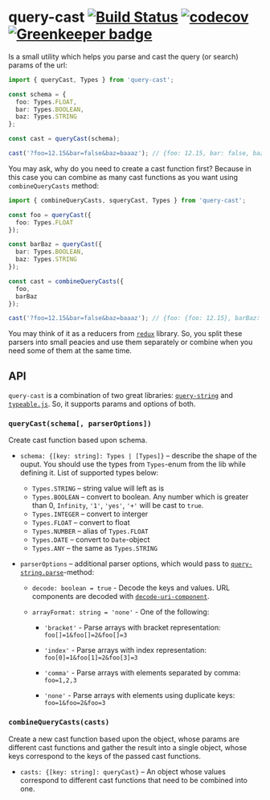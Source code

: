 # query-cast [![Build Status](https://travis-ci.com/RomiC/query-cast.svg?branch=master)](https://travis-ci.org/RomiC/query-cast) [![codecov](https://codecov.io/gh/RomiC/query-cast/branch/master/graph/badge.svg)](https://codecov.io/gh/RomiC/query-cast) [![Greenkeeper badge](https://badges.greenkeeper.io/RomiC/query-cast.svg)](https://greenkeeper.io/)

Is a small utility which helps you parse and cast the query (or search) params of the url:

```ts
import { queryCast, Types } from 'query-cast';

const schema = {
  foo: Types.FLOAT,
  bar: Types.BOOLEAN,
  baz: Types.STRING
};

const cast = queryCast(schema);

cast('?foo=12.15&bar=false&baz=baaaz'); // {foo: 12.15, bar: false, baz: 'baaaz'}
```

You may ask, why do you need to create a cast function first? Because in this case you can combine as many cast functions as you want using `combineQueryCasts` method:

```ts
import { combineQueryCasts, squeryCast, Types } from 'query-cast';

const foo = queryCast({
  foo: Types.FLOAT
});

const barBaz = queryCast({
  bar: Types.BOOLEAN,
  baz: Types.STRING
});

const cast = combineQueryCasts({
  foo,
  barBaz
});

cast('?foo=12.15&bar=false&baz=baaaz'); // {foo: {foo: 12.15}, barBaz: {bar: false, baz: 'baaaz'}}
```

You may think of it as a reducers from [`redux`](https://github.com/reduxjs/redux/) library. So, you split these parsers into small peacies and use them separately or combine when you need some of them at the same time.

## API

`query-cast` is a combination of two great libraries: [`query-string`](https://github.com/sindresorhus/query-string) and [`typeable.js`](https://github.com/xpepermint/typeablejs). So, it supports params and options of both.

### `queryCast(schema[, parserOptions])`

Create cast function based upon schema.

- `schema: {[key: string]: Types | [Types]}` – describe the shape of the ouput. You should use the types from `Types`-enum from the lib while defining it. List of supported types below:

  - `Types.STRING` – string value will left as is
  - `Types.BOOLEAN` – convert to boolean. Any number which is greater than 0, `Infinity`, `'1'`, `'yes'`, `'+'` will be cast to `true`.
  - `Types.INTEGER` – convert to interger
  - `Types.FLOAT` – convert to float
  - `Types.NUMBER` – alias of `Types.FLOAT`
  - `Types.DATE` – convert to `Date`-object
  - `Types.ANY` – the same as `Types.STRING`

- `parserOptions` – additional parser options, which would pass to [`query-string.parse`](https://github.com/sindresorhus/query-string#parsestring-options)-method:

  - `decode: boolean = true` - Decode the keys and values. URL components are decoded with [`decode-uri-component`](https://github.com/SamVerschueren/decode-uri-component).

  - `arrayFormat: string = 'none'` - One of the following:


    * `'bracket'` - Parse arrays with bracket representation: `foo[]=1&foo[]=2&foo[]=3`

    * `'index'` - Parse arrays with index representation: `foo[0]=1&foo[1]=2&foo[3]=3`

    * `'comma'` - Parse arrays with elements separated by comma: `foo=1,2,3`

    * `'none'` - Parse arrays with elements using duplicate keys: `foo=1&foo=2&foo=3`

### `combineQueryCasts(casts)`

Create a new cast function based upon the object, whose params are different cast functions and gather the result into a single object, whose keys correspond to the keys of the passed cast functions.

- `casts: {[key: string]: queryCast}` – An object whose values correspond to different cast functions that need to be combined into one.
